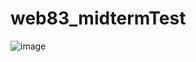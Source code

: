 # web83_midtermTest
![image](https://github.com/user-attachments/assets/c4eacb28-aaa0-4dd0-b4f7-02ef5855ba59)

